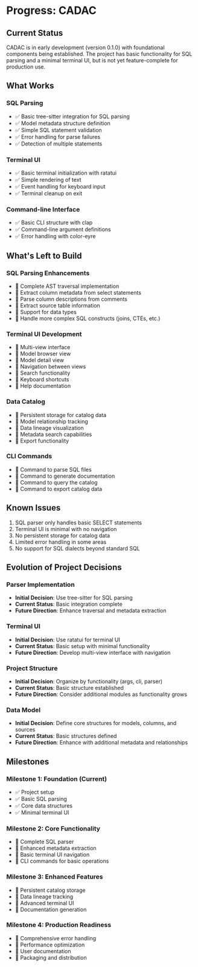 # Progress: CADAC

## Current Status
CADAC is in early development (version 0.1.0) with foundational components being established. The project has basic functionality for SQL parsing and a minimal terminal UI, but is not yet feature-complete for production use.

## What Works

### SQL Parsing
- ✅ Basic tree-sitter integration for SQL parsing
- ✅ Model metadata structure definition
- ✅ Simple SQL statement validation
- ✅ Error handling for parse failures
- ✅ Detection of multiple statements

### Terminal UI
- ✅ Basic terminal initialization with ratatui
- ✅ Simple rendering of text
- ✅ Event handling for keyboard input
- ✅ Terminal cleanup on exit

### Command-line Interface
- ✅ Basic CLI structure with clap
- ✅ Command-line argument definitions
- ✅ Error handling with color-eyre

## What's Left to Build

### SQL Parsing Enhancements
- 🔲 Complete AST traversal implementation
- 🔲 Extract column metadata from select statements
- 🔲 Parse column descriptions from comments
- 🔲 Extract source table information
- 🔲 Support for data types
- 🔲 Handle more complex SQL constructs (joins, CTEs, etc.)

### Terminal UI Development
- 🔲 Multi-view interface
- 🔲 Model browser view
- 🔲 Model detail view
- 🔲 Navigation between views
- 🔲 Search functionality
- 🔲 Keyboard shortcuts
- 🔲 Help documentation

### Data Catalog
- 🔲 Persistent storage for catalog data
- 🔲 Model relationship tracking
- 🔲 Data lineage visualization
- 🔲 Metadata search capabilities
- 🔲 Export functionality

### CLI Commands
- 🔲 Command to parse SQL files
- 🔲 Command to generate documentation
- 🔲 Command to query the catalog
- 🔲 Command to export catalog data

## Known Issues
1. SQL parser only handles basic SELECT statements
2. Terminal UI is minimal with no navigation
3. No persistent storage for catalog data
4. Limited error handling in some areas
5. No support for SQL dialects beyond standard SQL

## Evolution of Project Decisions

### Parser Implementation
- **Initial Decision**: Use tree-sitter for SQL parsing
- **Current Status**: Basic integration complete
- **Future Direction**: Enhance traversal and metadata extraction

### Terminal UI
- **Initial Decision**: Use ratatui for terminal UI
- **Current Status**: Basic setup with minimal functionality
- **Future Direction**: Develop multi-view interface with navigation

### Project Structure
- **Initial Decision**: Organize by functionality (args, cli, parser)
- **Current Status**: Basic structure established
- **Future Direction**: Consider additional modules as functionality grows

### Data Model
- **Initial Decision**: Define core structures for models, columns, and sources
- **Current Status**: Basic structures defined
- **Future Direction**: Enhance with additional metadata and relationships

## Milestones

### Milestone 1: Foundation (Current)
- ✅ Project setup
- ✅ Basic SQL parsing
- ✅ Core data structures
- ✅ Minimal terminal UI

### Milestone 2: Core Functionality
- 🔲 Complete SQL parser
- 🔲 Enhanced metadata extraction
- 🔲 Basic terminal UI navigation
- 🔲 CLI commands for basic operations

### Milestone 3: Enhanced Features
- 🔲 Persistent catalog storage
- 🔲 Data lineage tracking
- 🔲 Advanced terminal UI
- 🔲 Documentation generation

### Milestone 4: Production Readiness
- 🔲 Comprehensive error handling
- 🔲 Performance optimization
- 🔲 User documentation
- 🔲 Packaging and distribution
